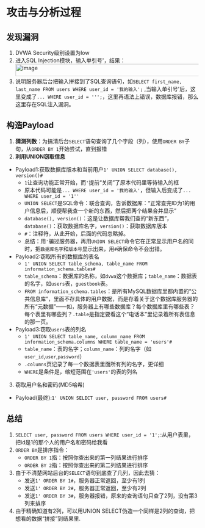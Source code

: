 # 攻击与分析过程
## 发现漏洞
1. DVWA Security级别设置为low
2. 进入SQL Injection模块，输入单引号'，结果：<img width="904" height="32" alt="image" src="https://github.com/user-attachments/assets/a0de06fd-7f05-4034-bc07-c73b55872445" />
3. 说明服务器后台把输入拼接到了SQL查询语句，如``SELECT first_name, last_name FROM users WHERE user_id = '我的输入';`` ,当输入单引号'后，这里变成了``... WHERE user_id = ''';``，这里再语法上错误，数据库报错，那么这里存在SQL注入漏洞。
## 构造Payload
1. **猜测列数**：为搞清后台`SELECT`语句查询了几个字段（列），使用`ORDER BY`子句，从`ORDER BY 1`开始尝试，直到报错
2. **利用UNION窃取信息**
- Payload1:获取数据库版本和当前用户`1' UNION SELECT database(), version()#`
  - `1`让查询功能正常开始，而`'`提前“关闭”了原本代码里等待输入的框
  - 原本代码可能是`... WHERE user_id = '我的输入'`，但输入后变成了`... WHERE user_id = '1''`
  - `UNION SELECT`是SQL命令：联合查询，告诉数据库：“正常查完ID为1的用户信息后，顺便帮我查一个新的东西，然后把两个结果合并显示”
  - `database(), version()`：这是让数据库帮我们查的“新东西”，`database()`：获取数据库名字，`version()`：获取数据库版本
  - `#`：注释符，从此开始，后面的代码忽略掉。
  - 总结：用`'`骗过服务器，再用`UNION SELECT`命令它在正常显示用户名的同时，把`数据库名字`和`版本号`显示出来，用`#`确保命令不会出错。
- Payload2:窃取所有的数据库的表名
   - `1' UNION SELECT table_schema, table_name FROM information_schema.tables#`
   - `table_schema`：数据库的名称，如`dvwa`这个数据库；`table_name`：数据表的名字，如`users`表，`guestbook`表。
   - `FROM information_schema.tables`：是所有MySQL数据库里都内置的“公共信息库”，里面不存具体的用户数据，而是存着关于这个数据库服务器的所有“元数据”——如，服务器上有哪些数据库？每个数据库里有哪些表？每个表里有哪些列？`.table`是指定要看这个“电话本”里记录着所有表信息的那一页。
- Payload3:窃取`users`表的列名
   - `1' UNION SELECT table_name, column_name FROM information_schema.columns WHERE table_name = 'users'#`
   - `table_name`：表的名字；`column_name`：列的名字（如`user_id`,`user`,`password`）
   - `.columns`页记录了每一个数据表里面所有列的名字，更详细
   - `WHERE`是条件是，缩短范围在`'users'`的表的列名
3. 窃取用户名和密码(MD5哈希)
- Payload(最终):`1' UNION SELECT user, password FROM users#`

## 总结
1. `SELECT user, password FROM users WHERE user_id = '1';`:从用户表里，把id是1的那个人的用户名和密码给我看
2. `ORDER BY`是排序指令：
   - `ORDER BY 1`指：按照你查出来的第一列结果进行排序
   - `ORDER BY 2`指：按照你查出来的第二列结果进行排序
3. 由于不清楚网站后台的`SELECT`语句到底查了几列，因此去猜：
   - 发送`1' ORDER BY 1#`，服务器正常返回，至少有1列
   - 发送`1' ORDER BY 2#`，服务器正常返回，至少有2列
   - 发送`1' ORDER BY 3#`，服务器报错，原来的查询语句只查了2列，没有第3列来排序
4. 由于精确知道有2列，可以用UNION SELECT伪造一个同样是2列的查询，把想看的数据“拼接”到结果里.
